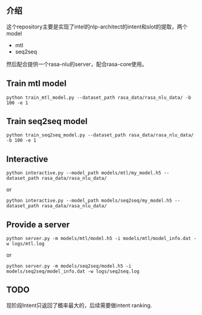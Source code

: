 ## 介绍
这个repository主要是实现了intel的nlp-architect的intent和slot的提取，两个model
 - mtl
 - seq2seq

然后配合提供一个rasa-nlu的server，配合rasa-core使用。

## Train mtl model
```
python train_mtl_model.py --dataset_path rasa_data/rasa_nlu_data/ -b 100 -e 1
```

## Train seq2seq model
```
python train_seq2seq_model.py --dataset_path rasa_data/rasa_nlu_data/ -b 100 -e 1
```

## Interactive
```
python interactive.py --model_path models/mtl/my_model.h5 --dataset_path rasa_data/rasa_nlu_data/
```
or
```
python interactive.py --model_path models/seq2seq/my_model.h5 --dataset_path rasa_data/rasa_nlu_data/
```

## Provide a server
```
python server.py -m models/mtl/model.h5 -i models/mtl/model_info.dat -w logs/mtl.log
```
or
```
python server.py -m models/seq2seq/model.h5 -i models/seq2seq/model_info.dat -w logs/seq2seq.log
```

## TODO
现阶段Intent只返回了概率最大的，后续需要做intent ranking.
